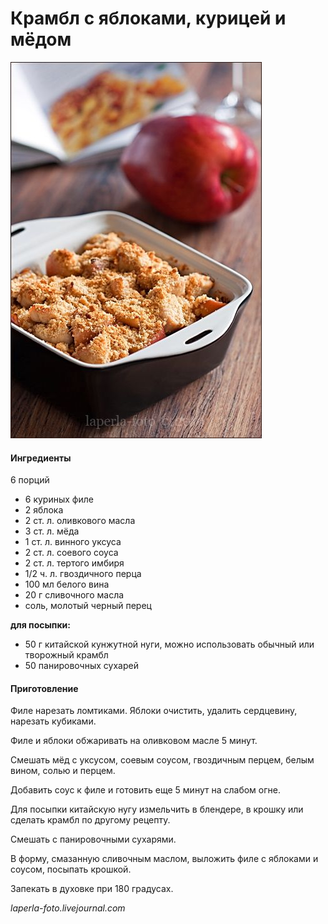 # Крамбл с яблоками, курицей и мёдом

![](../pics/3702cf0d8efd755750dea03552e4f219.jpg)

#### Ингредиенты

6 порций

* 6 куриных филе
* 2 яблока
* 2 ст. л. оливкового масла
* 3 ст. л. мёда
* 1 ст. л. винного уксуса
* 2 ст. л. соевого соуса
* 2 ст. л. тертого имбиря
* 1/2 ч. л. гвоздичного перца
* 100 мл белого вина
* 20 г сливочного масла
* соль, молотый черный перец

**для посыпки:**

* 50 г китайской кунжутной нуги, можно использовать обычный или творожный крамбл
* 50 панировочных сухарей

#### Приготовление

Филе нарезать ломтиками. Яблоки очистить, удалить сердцевину, нарезать кубиками.

Филе и яблоки обжаривать на оливковом масле 5 минут.

Смешать мёд с уксусом, соевым соусом, гвоздичным перцем, белым вином, солью и перцем.

Добавить соус к филе и готовить еще 5 минут на слабом огне.

Для посыпки китайскую нугу измельчить в блендере, в крошку или сделать крамбл по другому рецепту.

Смешать с панировочными сухарями.

В форму, смазанную сливочным маслом, выложить филе с яблоками и соусом, посыпать крошкой.

Запекать в духовке при 180 градусах.

*laperla-foto.livejournal.com*
